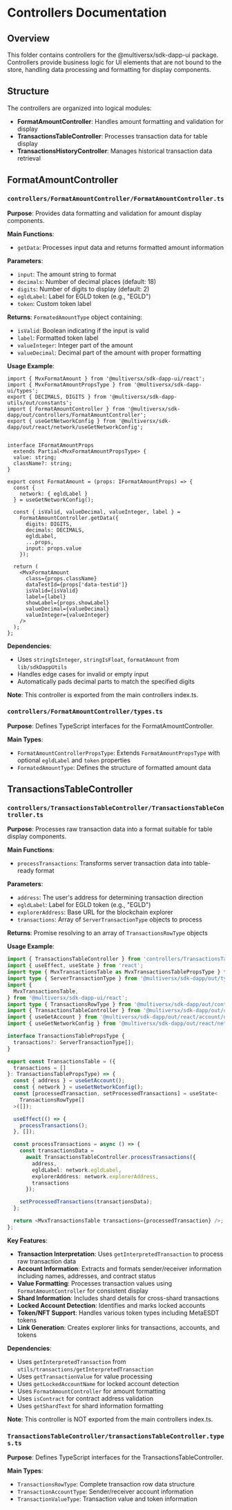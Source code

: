 # Controllers Documentation

## Overview
This folder contains controllers for the @multiversx/sdk-dapp-ui package. Controllers provide business logic for UI elements that are not bound to the store, handling data processing and formatting for display components.

## Structure
The controllers are organized into logical modules:
- **FormatAmountController**: Handles amount formatting and validation for display
- **TransactionsTableController**: Processes transaction data for table display
- **TransactionsHistoryController**: Manages historical transaction data retrieval

## FormatAmountController

### `controllers/FormatAmountController/FormatAmountController.ts`
**Purpose**: Provides data formatting and validation for amount display components.

**Main Functions**:
- `getData`: Processes input data and returns formatted amount information

**Parameters**:
- `input`: The amount string to format
- `decimals`: Number of decimal places (default: 18)
- `digits`: Number of digits to display (default: 2)
- `egldLabel`: Label for EGLD token (e.g., "EGLD")
- `token`: Custom token label

**Returns**: `FormatedAmountType` object containing:
- `isValid`: Boolean indicating if the input is valid
- `label`: Formatted token label
- `valueInteger`: Integer part of the amount
- `valueDecimal`: Decimal part of the amount with proper formatting

**Usage Example**:
```tsx
import { MvxFormatAmount } from '@multiversx/sdk-dapp-ui/react';
import { MvxFormatAmountPropsType } from '@multiversx/sdk-dapp-ui/types';
export { DECIMALS, DIGITS } from '@multiversx/sdk-dapp-utils/out/constants';
import { FormatAmountController } from '@multiversx/sdk-dapp/out/controllers/FormatAmountController';
export { useGetNetworkConfig } from '@multiversx/sdk-dapp/out/react/network/useGetNetworkConfig';


interface IFormatAmountProps
  extends Partial<MvxFormatAmountPropsType> {
  value: string;
  className?: string;
}

export const FormatAmount = (props: IFormatAmountProps) => {
  const {
    network: { egldLabel }
  } = useGetNetworkConfig();

  const { isValid, valueDecimal, valueInteger, label } =
    FormatAmountController.getData({
      digits: DIGITS,
      decimals: DECIMALS,
      egldLabel,
      ...props,
      input: props.value
    });

  return (
    <MvxFormatAmount
      class={props.className}
      dataTestId={props['data-testid']}
      isValid={isValid}
      label={label}
      showLabel={props.showLabel}
      valueDecimal={valueDecimal}
      valueInteger={valueInteger}
    />
  );
};
```

**Dependencies**: 
- Uses `stringIsInteger`, `stringIsFloat`, `formatAmount` from `lib/sdkDappUtils`
- Handles edge cases for invalid or empty input
- Automatically pads decimal parts to match the specified digits

**Note**: This controller is exported from the main controllers index.ts.

### `controllers/FormatAmountController/types.ts`
**Purpose**: Defines TypeScript interfaces for the FormatAmountController.

**Main Types**:
- `FormatAmountControllerPropsType`: Extends `FormatAmountPropsType` with optional `egldLabel` and `token` properties
- `FormatedAmountType`: Defines the structure of formatted amount data


## TransactionsTableController

### `controllers/TransactionsTableController/TransactionsTableController.ts`
**Purpose**: Processes raw transaction data into a format suitable for table display components.

**Main Functions**:
- `processTransactions`: Transforms server transaction data into table-ready format

**Parameters**:
- `address`: The user's address for determining transaction direction
- `egldLabel`: Label for EGLD token (e.g., "EGLD")
- `explorerAddress`: Base URL for the blockchain explorer
- `transactions`: Array of `ServerTransactionType` objects to process

**Returns**: Promise resolving to an array of `TransactionsRowType` objects

**Usage Example**:
```typescript
import { TransactionsTableController } from 'controllers/TransactionsTableController/TransactionsTableController';
import { useEffect, useState } from 'react';
import type { MvxTransactionsTable as MvxTransactionsTablePropsType } from '@multiversx/sdk-dapp-ui/web-components/mvx-transactions-table';
import type { ServerTransactionType } from '@multiversx/sdk-dapp/out/types/serverTransactions.types';
import {
  MvxTransactionsTable,
} from '@multiversx/sdk-dapp-ui/react';
import type { TransactionsRowType } from '@multiversx/sdk-dapp/out/controllers/TransactionsTableController/transactionsTableController.types';
import { TransactionsTableController } from '@multiversx/sdk-dapp/out/controllers/TransactionsTableController';
import { useGetAccount } from '@multiversx/sdk-dapp/out/react/account/useGetAccount';
import { useGetNetworkConfig } from '@multiversx/sdk-dapp/out/react/network/useGetNetworkConfig';

interface TransactionsTablePropsType {
  transactions?: ServerTransactionType[];
}

export const TransactionsTable = ({
  transactions = []
}: TransactionsTablePropsType) => {
  const { address } = useGetAccount();
  const { network } = useGetNetworkConfig();
  const [processedTransaction, setProcessedTransactions] = useState<
    TransactionsRowType[]
  >([]);

  useEffect(() => {
    processTransactions();
  }, []);

  const processTransactions = async () => {
    const transactionsData =
      await TransactionsTableController.processTransactions({
        address,
        egldLabel: network.egldLabel,
        explorerAddress: network.explorerAddress,
        transactions
      });

    setProcessedTransactions(transactionsData);
  };

  return <MvxTransactionsTable transactions={processedTransaction} />;
};
```

**Key Features**:
- **Transaction Interpretation**: Uses `getInterpretedTransaction` to process raw transaction data
- **Account Information**: Extracts and formats sender/receiver information including names, addresses, and contract status
- **Value Formatting**: Processes transaction values using `FormatAmountController` for consistent display
- **Shard Information**: Includes shard details for cross-shard transactions
- **Locked Account Detection**: Identifies and marks locked accounts
- **Token/NFT Support**: Handles various token types including MetaESDT tokens
- **Link Generation**: Creates explorer links for transactions, accounts, and tokens

**Dependencies**: 
- Uses `getInterpretedTransaction` from `utils/transactions/getInterpretedTransaction`
- Uses `getTransactionValue` for value processing
- Uses `getLockedAccountName` for locked account detection
- Uses `FormatAmountController` for amount formatting
- Uses `isContract` for contract address validation
- Uses `getShardText` for shard information formatting

**Note**: This controller is NOT exported from the main controllers index.ts.

### `TransactionsTableController/transactionsTableController.types.ts`
**Purpose**: Defines TypeScript interfaces for the TransactionsTableController.

**Main Types**:
- `TransactionsRowType`: Complete transaction row data structure
- `TransactionAccountType`: Sender/receiver account information
- `TransactionValueType`: Transaction value and token information
